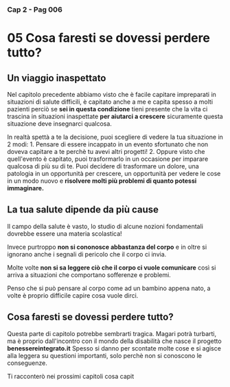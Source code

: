 ### Cap 2 - Pag 006
# 05 Cosa faresti se dovessi perdere tutto?

## Un viaggio inaspettato

Nel capitolo precedente abbiamo visto che è facile capitare impreparati in situazioni di salute difficili, è capitato anche a me e capita spesso a molti pazienti perciò se **sei in questa condizione** tieni presente che la vita ci trascina in situazioni inaspettate **per aiutarci a crescere**  sicuramente questa situazione deve insegnarci qualcosa. 

In realtà spettà a te la decisione, puoi scegliere di vedere la tua situazione in 2 modi:
	1. Pensare di essere incappato in un evento sfortunato che non doveva capitare a te perchè tu avevi altri progetti!
	2. Oppure visto che quell'evento è capitato, puoi trasformarlo in un occasione per imparare qualcosa di più su di te.  Puoi decidere di trasformare un dolore, una patologia in un opportunità per crescere, un opportunità per vedere le cose in un modo nuovo e **risolvere molti più problemi di quanto potessi immaginare.**
 
## La tua salute dipende da più cause

Il campo della salute è vasto, lo studio di alcune nozioni fondamentali dovrebbe essere una materia scolastica! 

Invece purtroppo **non si cononosce abbastanza del corpo** e in oltre si ignorano anche i segnali di pericolo che il corpo ci invia. 

Molte volte **non si sa leggere ciò che il corpo ci vuole comunicare** così si arriva a situazioni che comportano sofferenze e problemi.

Penso che si può pensare al corpo come ad un bambino appena nato, a volte è proprio difficile capire cosa vuole dirci.

## Cosa faresti se dovessi perdere tutto?

Questa parte di capitolo potrebbe sembrarti tragica. Magari potrà turbarti, ma è proprio dall'incontro con il mondo della disabilità che nasce il progetto **benessereintegrato.it**
Spesso si danno per scontate molte cose e si agisce alla leggera su questioni importanti, solo perchè non si conoscono le conseguenze.

Ti racconterò nei prossimi capitoli cosa capit

<!--stackedit_data:
eyJoaXN0b3J5IjpbLTE4MTYwMTQzMDVdfQ==
-->